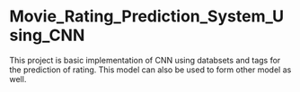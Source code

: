 # Movie_Rating_Prediction_System_Using_CNN
This project is basic implementation of CNN using databsets and tags for the prediction of rating. 
This model can also be used to form other model as well.
